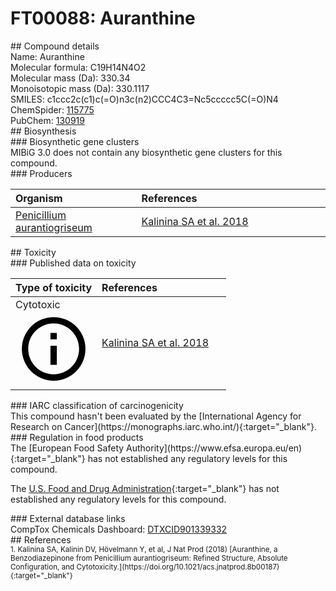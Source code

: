 
# FT00088: Auranthine
<div class="molecule_image" style="float:left">
<img data-smiles= O=C1NC2CCC3=NC4=CC=CC=C4C(=O)N3C2=NC2=CC=CC=C12 data-smiles-options="{ 'width': 350, 'height': 350 }" />
</div>
## Compound details
<div style="overflow:hidden">
Name: Auranthine<br>
Molecular formula: C19H14N4O2<br>
Molecular mass (Da): 330.34<br>
Monoisotopic mass (Da): 330.1117<br>
<div class="break_all">
SMILES: c1ccc2c(c1)c(=O)n3c(n2)CCC4C3=Nc5ccccc5C(=O)N4<br>
</div>
        ChemSpider: <a href=https://www.chemspider.com/Chemical-Structure.115775.html target="_blank">115775</a><br>
        PubChem: <a href=https://pubchem.ncbi.nlm.nih.gov/compound/130919 target="_blank">130919</a><br>
</div>

<div markdown="block" class="section">
## Biosynthesis
<div markdown="block" class="subsection">
### Biosynthetic gene clusters
<div markdown="block" class="indented_block">
MIBiG 3.0 does not contain any biosynthetic gene clusters for this compound.
</div>
</div>

<div markdown="block" class="subsection">
### Producers
<table>
<thead>
<tr>
<th style="text-align: left;" role="columnheader" width="40%" data-sort-default>Organism</th>
<th style="text-align: left;" role="columnheader" width="60%">References</th>
</tr>
</thead>
        <tr>
        <td style="text-align: left;"><a href="https://www.ncbi.nlm.nih.gov/Taxonomy/Browser/wwwtax.cgi?mode=Info&id=36655" target="_blank">Penicillium aurantiogriseum</a></td>
        <td style="text-align: left;"><a href="#REF00078">Kalinina SA et al. 2018</a></td>
        </tr>
</table>
</div>
</div>

<div markdown="block" class="section">
## Toxicity
<div markdown="block" class="subsection">
### Published data on toxicity
<table>
<thead>
<tr>
<th style="text-align: left;" role="columnheader" width="40%" data-sort-default>Type of toxicity</th>
<th style="text-align: left;" role="columnheader" width="60%">References</th>
</tr>
</thead>
<tbody>
<tr>
<td style="text-align: left;">Cytotoxic <span class="twemoji" title="Toxic to cells"><svg xmlns="http://www.w3.org/2000/svg" viewBox="0 0 24 24"><path d="M11 9h2V7h-2m1 13c-4.41 0-8-3.59-8-8s3.59-8 8-8 8 3.59 8 8-3.59 8-8 8m0-18A10 10 0 0 0 2 12a10 10 0 0 0 10 10 10 10 0 0 0 10-10A10 10 0 0 0 12 2m-1 15h2v-6h-2v6Z"></path></svg></span></td>
<td style="text-align: left;"><a href="#REF00078">Kalinina SA et al. 2018</a></td>
</tr>
</tbody>
</table>
</div>

<div markdown="block" class="subsection">
### IARC classification of carcinogenicity
<div markdown="block" class="indented_block">
This compound hasn't been evaluated by the [International Agency for Research on Cancer](https://monographs.iarc.who.int/){:target="_blank"}.<br>
</div>
</div>

<div markdown="block" class="subsection">
### Regulation in food products
<div markdown="block" class="indented_block">
The [European Food Safety Authority](https://www.efsa.europa.eu/en){:target="_blank"} has not established any regulatory levels for this compound. <br>

The [U.S. Food and Drug Administration](https://www.fda.gov/){:target="_blank"} has not established any regulatory levels for this compound. <br>

</div>
</div>

<div markdown="block" class="subsection">
### External database links
<div markdown="block" class="indented_block">
CompTox Chemicals Dashboard: <a href=https://comptox.epa.gov/dashboard/chemical/details/DTXCID901339332 target="_blank">DTXCID901339332</a><br>
</div>
</div>
</div>

<div markdown="block" class="section">
## References
<div markdown="block" style="font-size: smaller;">
<span id=REF00078>
1. Kalinina SA, Kalinin DV, Hövelmann Y, et al, J Nat Prod (2018) [Auranthine, a Benzodiazepinone from Penicillium aurantiogriseum: Refined Structure, Absolute Configuration, and Cytotoxicity.](https://doi.org/10.1021/acs.jnatprod.8b00187){:target="_blank"}<br>
</span>

</div>
</div>

<script type="text/javascript" src="https://unpkg.com/smiles-drawer@2.0.1/dist/smiles-drawer.min.js"></script>
<script>
    SmiDrawer.apply();
</script>